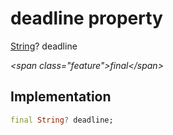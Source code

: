 


# deadline property







[String](https:api.flutter.dev/flutter/dart-core/String-class.html)? deadline
  
_\<span class="feature"\>final\</span\>_






## Implementation

```dart
final String? deadline;
```







